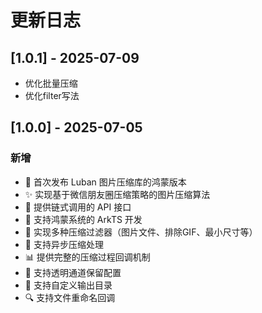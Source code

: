 # 更新日志

## [1.0.1] - 2025-07-09
- 优化批量压缩
- 优化filter写法

## [1.0.0] - 2025-07-05

### 新增
- 🎉 首次发布 Luban 图片压缩库的鸿蒙版本
- ✨ 实现基于微信朋友圈压缩策略的图片压缩算法
- 🔧 提供链式调用的 API 接口
- 📱 支持鸿蒙系统的 ArkTS 开发
- 🎯 实现多种压缩过滤器（图片文件、排除GIF、最小尺寸等）
- 🔄 支持异步压缩处理
- 📊 提供完整的压缩过程回调机制
- 🎨 支持透明通道保留配置
- 📁 支持自定义输出目录
- 🔍 支持文件重命名回调